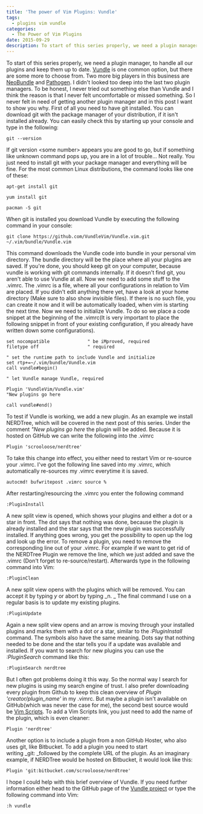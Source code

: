 ```yaml
---
title: 'The power of Vim Plugins: Vundle'
tags:
  - plugins vim vundle
categories:
  - The Power of Vim Plugins
date: 2015-09-29
description: To start of this series properly, we need a plugin manager, to handle all our plugins and keep them up to date. Vundle is one common option, but there are some more to choose from. Two more big players in this business are NeoBundle and Pathogen.
---
```


To start of this series properly, we need a
plugin manager, to handle all our plugins and keep them up to date.
[Vundle](https://github.com/VundleVim/Vundle.vim) is one common option, but
there are some more to choose from. Two more big players in this business are
[NeoBundle](https://github.com/Shougo/neobundle.vim) and
[Pathogen](https://github.com/tpope/vim-pathogen). I didn't looked too deep
into the last two plugin managers. To be honest, I never tried out something
else than Vundle and I think the reason is that I never felt uncomfortable or
missed something. So I never felt in need of getting another plugin manager and
in this post I want to show you why. First of all you need to have git
installed. You can download git with the package manager of your distribution,
if it isn't installed already. You can easily check this by starting up your
console and type in the following: 

```
git --version 
```

If git version \<some number\> appears you are good to go, but if something
like unknown command pops up, you are in a lot of trouble... Not really. You
just need to install git with your package manager and everything will be fine.
For the most common Linux distributions, the command looks like one of these:


```
apt-get install git
```
```
yum install git
```
```
pacman -S git
```

When git is installed you download Vundle by executing the following command in
your console:

```
git clone https://github.com/VundleVim/Vundle.vim.git ~/.vim/bundle/Vundle.vim
```

This command downloads the Vundle code into bundle in your personal vim
directory. The bundle directory will be the place where all your plugins are
saved. If you're done, you should keep git on your computer, because vundle is
working with git commands internally. If it doesn't find git, you aren't able
to use Vundle at all. Now we need to add some stuff to the .vimrc. The .vimrc
is a file, where all your configurations in relation to Vim are placed. If you
didn't edit anything there yet, have a look at your home directory (Make sure
to also show invisible files). If there is no such file, you can create it now
and it will be automatically loaded, when vim is starting the next time. Now we
need to initialize Vundle. To do so we place a code snippet at the beginning of
the .vimrc(It is very important to place the following snippet in front of your
existing configuration, if you already have written down some configurations).

``` viml
set nocompatible              " be iMproved, required
filetype off                  " required

" set the runtime path to include Vundle and initialize
set rtp+=~/.vim/bundle/Vundle.vim
call vundle#begin()

" let Vundle manage Vundle, required

Plugin 'VundleVim/Vundle.vim'
"New plugins go here

call vundle#end()
```

To test if Vundle is working, we add a new plugin. As an example we install
NERDTree, which will be covered in the next post of this series. Under the
comment _"New plugins go here_ the plugin will be added. Because it is hosted
on GitHub we can write the following into the .vimrc

```
Plugin 'scrooloose/nerdtree'
```

To take this change into effect, you either need to restart Vim or re-source
your .vimrc. I've got the following line saved into my .vimrc, which
automatically re-sources my .vimrc everytime it is saved.

```
autocmd! bufwritepost .vimrc source %
```

After restarting/resourcing the .vimrc you enter the following command

```
:PluginInstall
```

A new split view is opened, which shows your plugins and either a dot or a star
in front. The dot says that nothing was done, because the plugin is already
installed and the star says that the new plugin was successfully installed. If
anything goes wrong, you get the possibility to open up the log and look up the
error. To remove a plugin, you need to remove the corresponding line out of
your .vimrc. For example if we want to get rid of the NERDTree Plugin we remove
the line, which we just added and save the .vimrc (Don't forget to
re-source/restart). Afterwards type in the following command into Vim:

```
:PluginClean
```

A new split view opens with the plugins which will be removed. You can accept
it by typing _y_ or abort by typing _n. _ The final command I use on a regular
basis is to update my existing plugins.

```
:PluginUpdate
```

Again a new split view opens and an arrow is moving through your installed
plugins and marks them with a dot or a star, similar to the _:PluginInstall_
command. The symbols also have the same meaning. Dots say that nothing needed
to be done and the star tells you if a update was available and installed. If
you want to search for new plugins you can use the _:PluginSearch_ command like
this:

```
:PluginSearch nerdtree
```

But I often got problems doing it this way. So the normal way I search for new
plugins is using my search engine of trust. I also prefer downloading every
plugin from Github to keep this clean overview of _Plugin
'creator/plugin_name'_ in my .vimrc. But maybe a plugin isn't available on
GitHub(which was never the case for me), the second best source would be [Vim
Scripts](http://vim-scripts.org). To add a Vim Scripts link, you just need to
add the name of the plugin, which is even cleaner:

```
Plugin 'nerdtree'
```

Another option is to include a plugin from a non GitHub Hoster, who also uses
git, like Bitbucket. To add a plugin you need to start writing _git: _followed
by the complete URL of the plugin. As an imaginary example, if NERDTree would
be hosted on Bitbucket, it would look like this:

```
Plugin 'git:bitbucket.com/scrooloose/nerdtree'
```

I hope I could help with this brief overview of Vundle. If you need further
information either head to the GitHub page of the [Vundle
project](https://github.com/VundleVim/Vundle.vim) or type the following command
into Vim:

```
:h vundle
```
